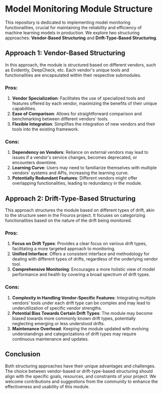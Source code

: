 # Model Monitoring Module Structure

This repository is dedicated to implementing model monitoring functionalities, crucial for maintaining the reliability and efficiency of machine learning models in production. We explore two structuring approaches: **Vendor-Based Structuring** and **Drift-Type-Based Structuring**.

## Approach 1: Vendor-Based Structuring

In this approach, the module is structured based on different vendors, such as Evidently, DeepCheck, etc. Each vendor's unique tools and functionalities are encapsulated within their respective submodules.

### Pros:
1. **Vendor Specialization**: Facilitates the use of specialized tools and features offered by each vendor, maximizing the benefits of their unique capabilities.
2. **Ease of Comparison**: Allows for straightforward comparison and benchmarking between different vendors' tools.
3. **Flexible Integration**: Simplifies the integration of new vendors and their tools into the existing framework.

### Cons:
1. **Dependency on Vendors**: Reliance on external vendors may lead to issues if a vendor's service changes, becomes deprecated, or encounters downtime.
2. **Learning Curve**: Users may need to familiarize themselves with multiple vendors' systems and APIs, increasing the learning curve.
3. **Potentially Redundant Features**: Different vendors might offer overlapping functionalities, leading to redundancy in the module.

## Approach 2: Drift-Type-Based Structuring

This approach structures the module based on different types of drift, akin to the structure seen in the Frouros project. It focuses on categorizing functionalities based on the nature of the drift being monitored.

### Pros:
1. **Focus on Drift Types**: Provides a clear focus on various drift types, facilitating a more targeted approach to monitoring.
2. **Unified Interface**: Offers a consistent interface and methodology for dealing with different types of drifts, regardless of the underlying vendor tool.
3. **Comprehensive Monitoring**: Encourages a more holistic view of model performance and health by covering a broad spectrum of drift types.

### Cons:
1. **Complexity in Handling Vendor-Specific Features**: Integrating multiple vendors' tools under each drift type can be complex and may lead to underutilization of specific vendor strengths.
2. **Potential Bias Towards Certain Drift Types**: The module may become biased towards more commonly known drift types, potentially neglecting emerging or less understood drifts.
3. **Maintenance Overhead**: Keeping the module updated with evolving understandings and categorizations of drift types may require continuous maintenance and updates.

## Conclusion

Both structuring approaches have their unique advantages and challenges. The choice between vendor-based or drift-type-based structuring should align with the specific goals, resources, and constraints of your project. We welcome contributions and suggestions from the community to enhance the effectiveness and usability of this module.
